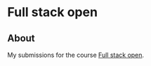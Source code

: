 # Full stack open

## About

My submissions for the course [Full stack open](https://fullstackopen.com/en/).
